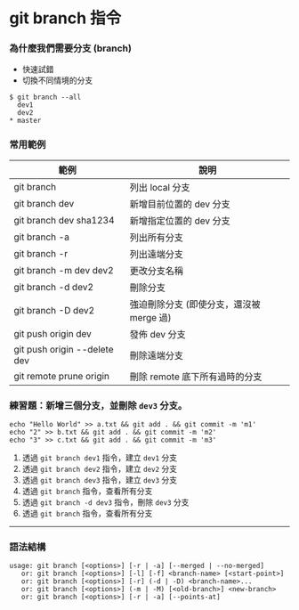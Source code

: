 # git branch 指令

### 為什麼我們需要分支 (branch)

* 快速試錯
* 切換不同情境的分支


```
$ git branch --all
  dev1
  dev2
* master
```

<!-- 
### 名稱

* 絕對名稱
* 參照名稱

```
refs/head
refs/remotes
refs/tags
``` 
-->

### 常用範例

| 範例                          | 說明                                |
|------------------------------|-------------------------------------|
| git branch                   | 列出 local 分支                      |
| git branch dev               | 新增目前位置的 dev 分支                |
| git branch dev sha1234       | 新增指定位置的 dev 分支                |
| git branch -a                | 列出所有分支                          |
| git branch -r                | 列出遠端分支                          |
| git branch -m dev dev2       | 更改分支名稱                          |
| git branch -d dev2           | 刪除分支                             |
| git branch -D dev2           | 強迫刪除分支 (即使分支，還沒被 merge 過) |
| git push origin dev          | 發佈 dev 分支                        |
| git push origin --delete dev | 刪除遠端分支                          |
| git remote prune origin      | 刪除 remote 底下所有過時的分支         |

### 練習題：新增三個分支，並刪除 `dev3` 分支。

```
echo "Hello World" >> a.txt && git add . && git commit -m 'm1'
echo "2" >> b.txt && git add . && git commit -m 'm2'
echo "3" >> c.txt && git add . && git commit -m 'm3'
```

1. 透過 `git branch dev1` 指令，建立 `dev1` 分支
1. 透過 `git branch dev2` 指令，建立 `dev2` 分支
1. 透過 `git branch dev3` 指令，建立 `dev3` 分支
1. 透過 `git branch` 指令，查看所有分支
1. 透過 `git branch -d dev3` 指令，刪除 `dev3` 分支
1. 透過 `git branch` 指令，查看所有分支

---
### 語法結構

```
usage: git branch [<options>] [-r | -a] [--merged | --no-merged]
   or: git branch [<options>] [-l] [-f] <branch-name> [<start-point>]
   or: git branch [<options>] [-r] (-d | -D) <branch-name>...
   or: git branch [<options>] (-m | -M) [<old-branch>] <new-branch>
   or: git branch [<options>] [-r | -a] [--points-at]
```

